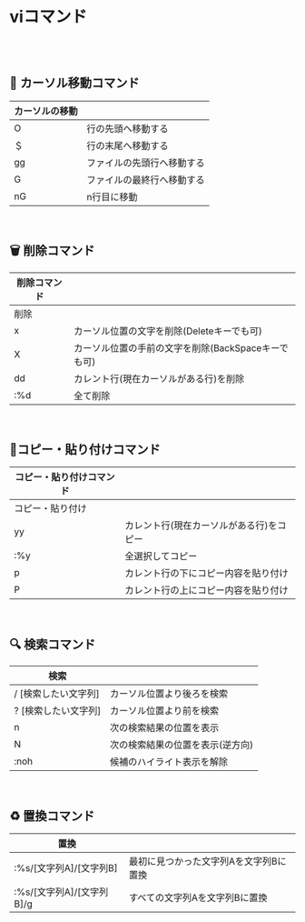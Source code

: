 # viコマンド
<br>
<br>

## 🧭 カーソル移動コマンド

| カーソルの移動 |  |
|--|--|
| O | 行の先頭へ移動する |
| ＄| 行の末尾へ移動する |
| gg | ファイルの先頭行へ移動する |
| G | ファイルの最終行へ移動する |
| nG | n行目に移動 |

<br>

## 🗑️ 削除コマンド

| 削除コマンド |  |
|---|---|
| 削除 | |	
| x	| カーソル位置の文字を削除(Deleteキーでも可) |
| X | カーソル位置の手前の文字を削除(BackSpaceキーでも可) |
| dd |カレント行(現在カーソルがある行)を削除 |
| :%d | 全て削除 |

<br>


 ## 📝コピー・貼り付けコマンド
 
| コピー・貼り付けコマンド |  |
|----|-----|
| コピー・貼り付け |  |	
| yy | カレント行(現在カーソルがある行)をコピー |
| :%y	| 全選択してコピー |
| p	| カレント行の下にコピー内容を貼り付け |
| P | カレント行の上にコピー内容を貼り付け |

<br>

## 🔍 検索コマンド


| 検索 |  |	
|------|------|
| / [検索したい文字列]	| カーソル位置より後ろを検索 |
| ? [検索したい文字列] | カーソル位置より前を検索 |
| n	| 次の検索結果の位置を表示 |
| N	| 次の検索結果の位置を表示(逆方向) |
| :noh | 候補のハイライト表示を解除 |

<br>

## ♻️ 置換コマンド
| 置換 |  |
|-------|-------|
| :%s/[文字列A]/[文字列B] | 最初に見つかった文字列Aを文字列Bに置換 |
| :%s/[文字列A]/[文字列B]/g | すべての文字列Aを文字列Bに置換 |
